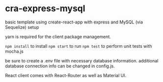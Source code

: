 # cra-express-mysql
basic template using create-react-app with express and MySQL (via Sequelize) setup

yarn is required for the client package management.

`npm install` to install
`npm start` to run
`npm test` to perform unit tests  with mocha.js

be sure to create a .env file with necessary database information.
additional database connection info can be changed in config.js.

React client comes with React-Router as well as Material UI.

